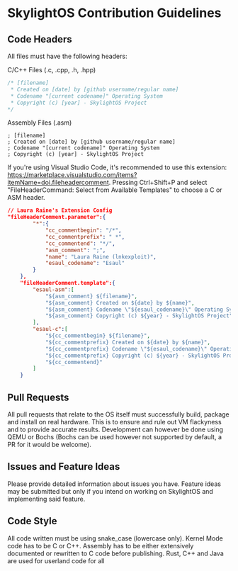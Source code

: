 # SkylightOS Contribution Guidelines

## Code Headers

All files must have the following headers:

C/C++ Files (.c, .cpp, .h, .hpp)
```c
/* [filename]
 * Created on [date] by [github username/regular name]
 * Codename "[current codename]" Operating System
 * Copyright (c) [year] - SkylightOS Project
*/
```

Assembly Files (.asm)
```x86asm
; [filename]
; Created on [date] by [github username/regular name]
; Codename "[current codename]" Operating System
; Copyright (c) [year] - SkylightOS Project
```

If you're using Visual Studio Code, it's recommended to use this extension: https://marketplace.visualstudio.com/items?itemName=doi.fileheadercomment. Pressing Ctrl+Shift+P and select "FileHeaderCommand: Select from Available Templates" to choose a C or ASM header.

```json
// Laura Raine's Extension Config
"fileHeaderComment.parameter":{
        "*":{
            "cc_commentbegin": "/*",
            "cc_commentprefix": " *",
            "cc_commentend": "*/",
            "asm_comment": ";",
            "name": "Laura Raine (lnkexploit)",
            "esaul_codename": "Esaul"
        }
    },
    "fileHeaderComment.template":{
        "esaul-asm":[
            "${asm_comment} ${filename}",
            "${asm_comment} Created on ${date} by ${name}",
            "${asm_comment} Codename \"${esaul_codename}\" Operating System",
            "${asm_comment} Copyright (c) ${year} - SkylightOS Project",
        ],
        "esaul-c":[
            "${cc_commentbegin} ${filename}",
            "${cc_commentprefix} Created on ${date} by ${name}",
            "${cc_commentprefix} Codename \"${esaul_codename}\" Operating System",
            "${cc_commentprefix} Copyright (c) ${year} - SkylightOS Project",
            "${cc_commentend}"
        ]
    }
```

## Pull Requests

All pull requests that relate to the OS itself must successfully build, package and install on real hardware. This is to ensure and rule out VM flackyness and to provide accurate results. Development can however be done using QEMU or Bochs (Bochs can be used however not supported by default, a PR for it would be welcome).

## Issues and Feature Ideas

Please provide detailed information about issues you have. Feature ideas may be submitted but only if you intend on working on SkylightOS and implementing said feature.

## Code Style

All code written must be using snake_case (lowercase only). Kernel Mode code has to be C or C++. Assembly has to be either extensively documented or rewritten to C code before publishing. Rust, C++ and Java are used for userland code for all  
